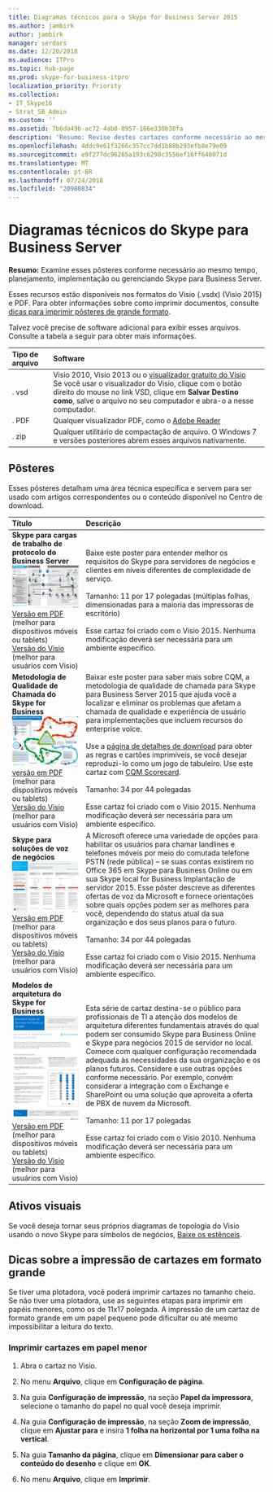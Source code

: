 ```yaml
---
title: Diagramas técnicos para o Skype for Business Server 2015
ms.author: jambirk
author: jambirk
manager: serdars
ms.date: 12/20/2018
ms.audience: ITPro
ms.topic: hub-page
ms.prod: skype-for-business-itpro
localization_priority: Priority
ms.collection:
- IT_Skype16
- Strat_SB_Admin
ms.custom: ''
ms.assetid: 7b6da49b-ac72-4ab0-8957-166e330b38fa
description: 'Resumo: Revise destes cartazes conforme necessário ao mesmo tempo, planejamento, implementação ou gerenciando Skype para Business Server.'
ms.openlocfilehash: 4ddc9e61f3266c357cc7dd1b88b293efb8e79e09
ms.sourcegitcommit: e9f277dc96265a193c6298c3556ef16ff640071d
ms.translationtype: MT
ms.contentlocale: pt-BR
ms.lasthandoff: 07/24/2018
ms.locfileid: "20980834"
---
```

# <a name="technical-diagrams-for-skype-for-business-server"></a>Diagramas técnicos do Skype para Business Server 

**Resumo:** Examine esses pôsteres conforme necessário ao mesmo tempo, planejamento, implementação ou gerenciando Skype para Business Server.
  
Esses recursos estão disponíveis nos formatos do Visio (.vsdx) (Visio 2015) e PDF. Para obter informações sobre como imprimir documentos, consulte [dicas para imprimir pôsteres de grande formato](technical-diagrams.md#tips).
  
Talvez você precise de software adicional para exibir esses arquivos. Consulte a tabela a seguir para obter mais informações.
  
|Tipo de arquivo|Software|
|:--- |:--- |
|. vsd  <br/> |Visio 2010, Visio 2013 ou o [visualizador gratuito do Visio](https://go.microsoft.com/fwlink/p/?LinkId=393676) <br/> Se você usar o visualizador do Visio, clique com o botão direito do mouse no link VSD, clique em **Salvar Destino como**, salve o arquivo no seu computador e abra-o a nesse computador.  <br/> |
|. PDF  <br/> |Qualquer visualizador PDF, como o [Adobe Reader](https://go.microsoft.com/fwlink/p/?LinkId=393675) <br/> |
|. zip  <br/> |Qualquer utilitário de compactação de arquivo. O Windows 7 e versões posteriores abrem esses arquivos nativamente.  <br/> |
   
## <a name="posters"></a>Pôsteres

Esses pôsteres detalham uma área técnica específica e servem para ser usado com artigos correspondentes ou o conteúdo disponível no Centro de download. 
  
|**Título**|**Descrição**|
|:-----|:-----|
|**Skype para cargas de trabalho de protocolo do Business Server** <br/>![Pôster de cargas de trabalho do protocolo SfB](media/0dccf933-eab3-4793-a8a4-4f6b9b0b4fa0.png)<br/>[Versão em PDF](https://go.microsoft.com/fwlink/p/?LinkId=550989) (melhor para dispositivos móveis ou tablets) <br/> [Versão do Visio](https://go.microsoft.com/fwlink/p/?LinkId=550991) (melhor para usuários com Visio) <br/> |Baixe este poster para entender melhor os requisitos do Skype para servidores de negócios e clientes em níveis diferentes de complexidade de serviço.<br/>  <br/> Tamanho: 11 por 17 polegadas (múltiplas folhas, dimensionadas para a maioria das impressoras de escritório)  <br/> <br/> Esse cartaz foi criado com o Visio 2015. Nenhuma modificação deverá ser necessária para um ambiente específico.  <br/> |
|**Metodologia de Qualidade de Chamada do Skype for Business** <br/> ![Miniatura do pôster CQM](media/69d33707-8dc4-446a-8d72-0a77be59a64a.png)[versão em PDF](https://go.microsoft.com/fwlink/p/?LinkId=617899) (melhor para dispositivos móveis ou tablets) <br/> [Versão do Visio](https://go.microsoft.com/fwlink/p/?LinkId=617900) (melhor para usuários com Visio) <br/> |Baixar este poster para saber mais sobre CQM, a metodologia de qualidade de chamada para Skype para Business Server 2015 que ajuda você a localizar e eliminar os problemas que afetam a chamada de qualidade e experiência de usuário para implementações que incluem recursos do enterprise voice.  <br/> <br/> Use a [página de detalhes de download](https://go.microsoft.com/fwlink/p/?LinkId=617898) para obter as regras e cartões imprimíveis, se você desejar reproduzi-lo como um jogo de tabuleiro. Use este cartaz com [CQM Scorecard](https://go.microsoft.com/fwlink/p/?LinkId=617904).  <br/><br/> Tamanho: 34 por 44 polegadas  <br/> <br/> Esse cartaz foi criado com o Visio 2015. Nenhuma modificação deverá ser necessária para um ambiente específico.<br/> |
|**Skype para soluções de voz de negócios** <br/> ![Miniatura do pôster Planejar uma solução de voz](media/1d3371f3-d554-4d6b-ac4f-a927bbe50b26.png) <br/> [Versão em PDF](https://go.microsoft.com/fwlink/?linkid=869123) (melhor para dispositivos móveis ou tablets) <br/> [Versão do Visio](https://go.microsoft.com/fwlink/?linkid=869124) (melhor para usuários com Visio) <br/> |A Microsoft oferece uma variedade de opções para habilitar os usuários para chamar landlines e telefones móveis por meio do comutada telefone PSTN (rede pública) – se suas contas existirem no Office 365 em Skype para Business Online ou em sua Skype local for Business Implantação de servidor 2015. Esse pôster descreve as diferentes ofertas de voz da Microsoft e fornece orientações sobre quais opções podem ser as melhores para você, dependendo do status atual da sua organização e dos seus planos para o futuro. <br/> <br/> Tamanho: 34 por 44 polegadas  <br/><br/> Esse cartaz foi criado com o Visio 2015. Nenhuma modificação deverá ser necessária para um ambiente específico.  <br/> |
|**Modelos de arquitetura do Skype for Business** <br/> ![Miniatura dos modelos de arquitetura do Skype for Business](media/0734153f-af7b-4cf3-b095-96bdd1de3fb0.png) <br/> [Versão em PDF](https://go.microsoft.com/fwlink/?linkid=869125) (melhor para dispositivos móveis ou tablets) <br/> [Versão do Visio](https://go.microsoft.com/fwlink/?linkid=869126) (melhor para usuários com Visio) <br/> |Esta série de cartaz destina-se o público para profissionais de TI a atenção dos modelos de arquitetura diferentes fundamentais através do qual podem ser consumido Skype para Business Online e Skype para negócios 2015 de servidor no local. Comece com qualquer configuração recomendada adequada às necessidades da sua organização e os planos futuros. Considere e use outras opções conforme necessário. Por exemplo, convém considerar a integração com o Exchange e SharePoint ou uma solução que aproveita a oferta de PBX de nuvem da Microsoft.  <br/><br/> Tamanho: 11 por 17 polegadas  <br/><br/> Esse cartaz foi criado com o Visio 2010. Nenhuma modificação deverá ser necessária para um ambiente específico.  <br/> |
   
## <a name="visual-assets"></a>Ativos visuais

Se você deseja tornar seus próprios diagramas de topologia do Visio usando o novo Skype para símbolos de negócios, [Baixe os estênceis](https://go.microsoft.com/fwlink/p/?LinkId=550985).
  
## <a name="tips-for-printing-large-format-posters"></a>Dicas sobre a impressão de cartazes em formato grande
<a name="tips"> </a>

Se tiver uma plotadora, você poderá imprimir cartazes no tamanho cheio. Se não tiver uma plotadora, use as seguintes etapas para imprimir em papéis menores, como os de 11x17 polegada. A impressão de um cartaz de formato grande em um papel pequeno pode dificultar ou até mesmo impossibilitar a leitura do texto.
  
### <a name="print-posters-on-smaller-paper"></a>Imprimir cartazes em papel menor

1. Abra o cartaz no Visio.
    
2. No menu **Arquivo**, clique em **Configuração de página**.
    
3. Na guia **Configuração de impressão**, na seção **Papel da impressora**, selecione o tamanho do papel no qual você deseja imprimir.
    
4. Na guia **Configuração de impressão**, na seção **Zoom de impressão**, clique em **Ajustar para** e insira **1 folha na horizontal por 1 uma folha na vertical**.
    
5. Na guia **Tamanho da página**, clique em **Dimensionar para caber o conteúdo do desenho** e clique em **OK**. 
    
6. No menu **Arquivo**, clique em **Imprimir**. 
    

